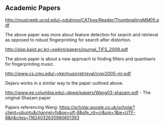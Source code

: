 Academic Papers
---------------

http://musicweb.ucsd.edu/~sdubnov/CATbox/Reader/ThumbnailingMM05.pdf

The above paper was more about feature detection for search and retrieval as opposed to robust fingerprinting for search after distortion.

http://slsp.kaist.ac.kr/~swkim/papers/journal_TIFS_2009.pdf

The above paper is about a new approach to finding filters and quantisers for fingerprinting music.

http://www.cs.cmu.edu/~yke/musicretrieval/cvpr2005-mr.pdf

Dejavu works in a similar way to the paper outlined above.

http://www.ee.columbia.edu/~dpwe/papers/Wang03-shazam.pdf - The original Shazam paper

Papers referencing Wang:
https://scholar.google.co.uk/scholar?client=ubuntu&channel=fs&oe=utf-8&gfe_rd=cr&um=1&ie=UTF-8&lr&cites=11824032630980601393
